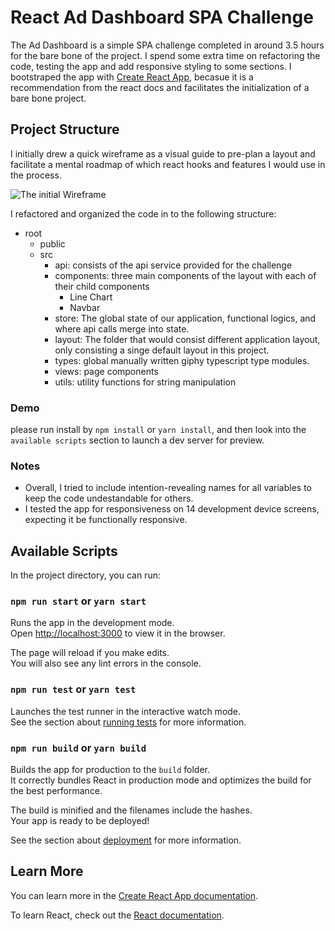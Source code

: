 # React Ad Dashboard SPA Challenge

The Ad Dashboard is a simple SPA challenge completed in around 3.5 hours for the bare bone of the project. I spend some extra time on refactoring the code, testing the app and add responsive styling to some sections. I bootstraped the app with [Create React App](https://github.com/facebook/create-react-app), becasue it is a recommendation from the react docs and facilitates the initialization of a bare bone project.


## Project Structure

I initially drew a quick wireframe as a visual guide to pre-plan a layout and facilitate a mental roadmap of which react hooks and features I would use in the process.

![The initial Wireframe](./docs/images/ux-wireframe.jpg)

I refactored and organized the code in to the following structure:

- root
    - public
    - src
        - api: consists of the api service provided for the challenge
        - components: three main components of the layout with each of their child components
            -   Line Chart
            -   Navbar
        - store: The global state of our application, functional logics, and where api calls merge into state.
        - layout: The folder that would consist different application layout, only consisting a singe default layout in this project.
        - types: global manually written giphy typescript type modules.
        - views: page components
        - utils: utility functions for string manipulation

### Demo

please run install by `npm install` or `yarn install`, and then look into the `available scripts` section to launch a dev server for preview. 

### Notes

* Overall, I tried to include intention-revealing names for all variables to keep the code undestandable for others.
* I tested the app for responsiveness on 14 development device screens, expecting it be functionally responsive. 


## Available Scripts

In the project directory, you can run:

### `npm run start` or `yarn start`

Runs the app in the development mode.\
Open [http://localhost:3000](http://localhost:3000) to view it in the browser.

The page will reload if you make edits.\
You will also see any lint errors in the console.

### `npm run test` or `yarn test`

Launches the test runner in the interactive watch mode.\
See the section about [running tests](https://facebook.github.io/create-react-app/docs/running-tests) for more information.

### `npm run build` or `yarn build`

Builds the app for production to the `build` folder.\
It correctly bundles React in production mode and optimizes the build for the best performance.

The build is minified and the filenames include the hashes.\
Your app is ready to be deployed!

See the section about [deployment](https://facebook.github.io/create-react-app/docs/deployment) for more information.

## Learn More

You can learn more in the [Create React App documentation](https://facebook.github.io/create-react-app/docs/getting-started).

To learn React, check out the [React documentation](https://reactjs.org/).